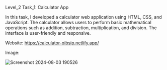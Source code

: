 Level_2 Task_1: Calculator App

In this task, I developed a calculator web application using HTML, CSS, and JavaScript. The calculator allows users to perform basic mathematical operations such as addition, subtraction, multiplication, and division. The interface is user-friendly and responsive.

Website: https://calculator-oibsip.netlify.app/

Image:

![Screenshot 2024-08-03 190526](https://github.com/user-attachments/assets/bb9221f4-a5d4-457f-95ea-c55bd81bfdf3)

